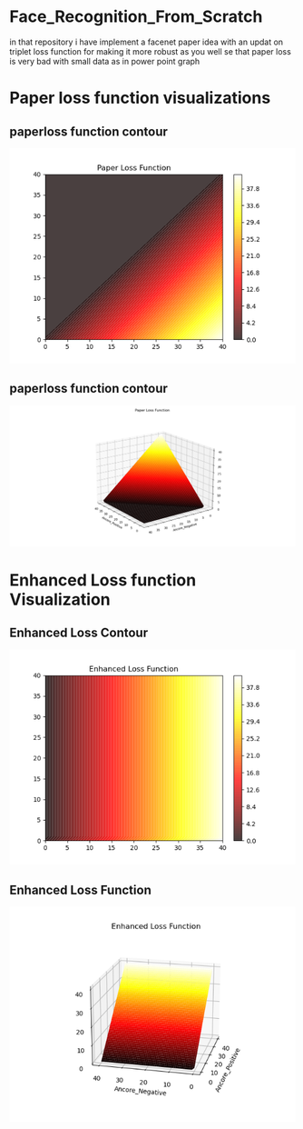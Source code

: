# Face_Recognition_From_Scratch
<p>in that repository i have implement a facenet paper idea with an updat on triplet loss function for making it more robust as you well se that paper loss is very bad with small data as in power point graph</p>

# Paper loss function visualizations
## paperloss function contour 
<img src="./PaperLossContour.png"/>


## paperloss function contour 
<img src="./PaperLoss3D.png"/>



# Enhanced Loss function Visualization

## Enhanced Loss Contour
<img src="./EnhancedLossContour.png"/>


## Enhanced Loss Function

<img src="./EnhancedLoss3D.png"/>
